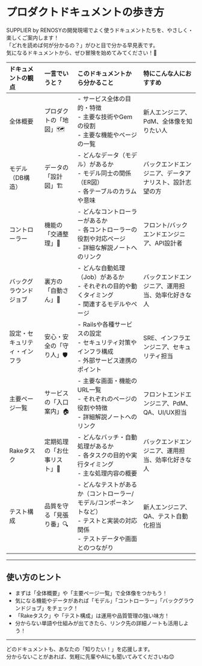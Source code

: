 # プロダクトドキュメントの歩き方

SUPPLIER by RENOSYの開発現場でよく使うドキュメントたちを、やさしく・楽しくご案内します！  
「どれを読めば何が分かるの？」がひと目で分かる早見表です。  
気になるドキュメントから、ぜひ冒険を始めてみてください！🚀

| ドキュメントの観点      | 一言でいうと？         | このドキュメントから分かること                                                           | 特にこんな人におすすめ                 |
| :------------- | :-------------- | :------------------------------------------------------------------------ | :-------------------------- |
| 全体概要           | プロダクトの「地図」🗺    | - サービス全体の目的・特徴<br>- 主要な技術やGemの役割<br>- 主要な機能やページの一覧                        | 新人エンジニア、PdM、全体像を知りたい人       |
| モデル（DB構造）      | データの「設計図」🏗     | - どんなデータ（モデル）があるか<br>- モデル同士の関係（ER図）<br>- 各テーブルのカラムや意味                    | バックエンドエンジニア、データアナリスト、設計志望の方 |
| コントローラー        | 機能の「交通整理」🚦     | - どんなコントローラーがあるか<br>- 各コントローラーの役割や対応ページ<br>- 詳細な解説ノートへのリンク                | フロント/バックエンドエンジニア、API設計者     |
| バックグラウンドジョブ    | 裏方の「自動さん」🤖     | - どんな自動処理（Job）があるか<br>- それぞれの目的や動くタイミング<br>- 関連するモデルやページ                  | バックエンドエンジニア、運用担当、効率化好きな人    |
| 設定・セキュリティ・インフラ | 安心・安全の「守り人」🛡   | - Railsや各種サービスの設定<br>- セキュリティ対策やインフラ構成<br>- 外部サービス連携のポイント                 | SRE、インフラエンジニア、セキュリティ担当      |
| 主要ページ一覧        | サービスの「入口案内」🏠   | - 主要な画面・機能のURL一覧<br>- それぞれのページの役割や特徴<br>- 詳細解説ノートへのリンク                    | フロントエンドエンジニア、PdM、QA、UI/UX担当 |
| Rakeタスク        | 定期処理の「お仕事リスト」📝 | - どんなバッチ・自動処理があるか<br>- 各タスクの目的や実行タイミング<br>- 主な処理内容の概要                     | バックエンドエンジニア、運用担当、効率化好きな人    |
| テスト構成          | 品質を守る「見張り番」🔍   | - どんなテストがあるか（コントローラー/モデル/コンポーネントなど）<br>- テストと実装の対応関係<br>- テストデータや画面とのつながり | 新人エンジニア、QA、テスト自動化担当         |

---

## 使い方のヒント

- まずは「全体概要」や「主要ページ一覧」で全体像をつかもう！
- 気になる機能やデータがあれば「モデル」「コントローラー」「バックグラウンドジョブ」をチェック！
- 「Rakeタスク」や「テスト構成」は運用や品質管理の強い味方！
- 分からない単語や仕組みが出てきたら、リンク先の詳細ノートも活用しよう！

---

どのドキュメントも、あなたの「知りたい！」を応援します。  
分からないことがあれば、気軽に先輩やAIにも聞いてみてくださいね😊 